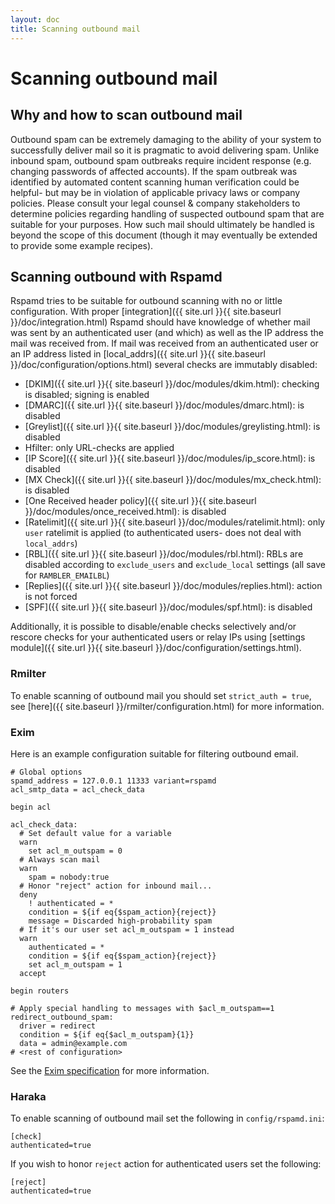 ```yaml
---
layout: doc
title: Scanning outbound mail
---
```

# Scanning outbound mail

## Why and how to scan outbound mail

Outbound spam can be extremely damaging to the ability of your system to successfully deliver mail so it is pragmatic to avoid delivering spam. Unlike inbound spam, outbound spam outbreaks require incident response (e.g. changing passwords of affected accounts). If the spam outbreak was identified by automated content scanning human verification could be helpful- but may be in violation of applicable privacy laws or company policies. Please consult your legal counsel & company stakeholders to determine policies regarding handling of suspected outbound spam that are suitable for your purposes. How such mail should ultimately be handled is beyond the scope of this document (though it may eventually be extended to provide some example recipes).

## Scanning outbound with Rspamd

Rspamd tries to be suitable for outbound scanning with no or little configuration. With proper [integration]({{ site.url }}{{ site.baseurl }}/doc/integration.html) Rspamd should have knowledge of whether mail was sent by an authenticated user (and which) as well as the IP address the mail was received from. If mail was received from an authenticated user or an IP address listed in [local_addrs]({{ site.url }}{{ site.baseurl }}/doc/configuration/options.html) several checks are immutably disabled: 

 - [DKIM]({{ site.url }}{{ site.baseurl }}/doc/modules/dkim.html): checking is disabled; signing is enabled
 - [DMARC]({{ site.url }}{{ site.baseurl }}/doc/modules/dmarc.html): is disabled
 - [Greylist]({{ site.url }}{{ site.baseurl }}/doc/modules/greylisting.html): is disabled
 - Hfilter: only URL-checks are applied
 - [IP Score]({{ site.url }}{{ site.baseurl }}/doc/modules/ip_score.html): is disabled
 - [MX Check]({{ site.url }}{{ site.baseurl }}/doc/modules/mx_check.html): is disabled
 - [One Received header policy]({{ site.url }}{{ site.baseurl }}/doc/modules/once_received.html): is disabled
 - [Ratelimit]({{ site.url }}{{ site.baseurl }}/doc/modules/ratelimit.html): only `user` ratelimit is applied (to authenticated users- does not deal with `local_addrs`)
 - [RBL]({{ site.url }}{{ site.baseurl }}/doc/modules/rbl.html): RBLs are disabled according to `exclude_users` and `exclude_local` settings (all save for `RAMBLER_EMAILBL`)
 - [Replies]({{ site.url }}{{ site.baseurl }}/doc/modules/replies.html): action is not forced
 - [SPF]({{ site.url }}{{ site.baseurl }}/doc/modules/spf.html): is disabled

Additionally, it is possible to disable/enable checks selectively and/or rescore checks for your authenticated users or relay IPs using [settings module]({{ site.url }}{{ site.baseurl }}/doc/configuration/settings.html).

### Rmilter

To enable scanning of outbound mail you should set `strict_auth = true`, see [here]({{ site.baseurl }}/rmilter/configuration.html) for more information.

### Exim

Here is an example configuration suitable for filtering outbound email.

~~~
# Global options
spamd_address = 127.0.0.1 11333 variant=rspamd
acl_smtp_data = acl_check_data

begin acl

acl_check_data:
  # Set default value for a variable
  warn
    set acl_m_outspam = 0
  # Always scan mail
  warn
    spam = nobody:true
  # Honor "reject" action for inbound mail...
  deny
    ! authenticated = *
    condition = ${if eq{$spam_action}{reject}}
    message = Discarded high-probability spam
  # If it's our user set acl_m_outspam = 1 instead
  warn
    authenticated = *
    condition = ${if eq{$spam_action}{reject}}
    set acl_m_outspam = 1
  accept

begin routers

# Apply special handling to messages with $acl_m_outspam==1
redirect_outbound_spam:
  driver = redirect
  condition = ${if eq{$acl_m_outspam}{1}}
  data = admin@example.com
# <rest of configuration>
~~~

See the [Exim specification](http://www.exim.org/exim-html-current/doc/html/spec_html/) for more information.

### Haraka

To enable scanning of outbound mail set the following in `config/rspamd.ini`:

~~~
[check]
authenticated=true
~~~

If you wish to honor `reject` action for authenticated users set the following:
~~~
[reject]
authenticated=true
~~~
